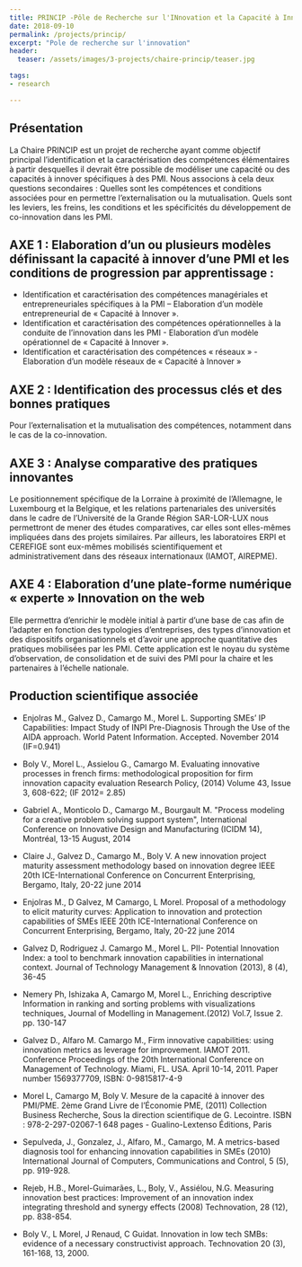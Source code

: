 ```yaml
---
title: PRINCIP -Pôle de Recherche sur l'INnovation et la Capacité à Innover des Pmi
date: 2018-09-10
permalink: /projects/princip/
excerpt: "Pole de recherche sur l'innovation"
header:
  teaser: /assets/images/3-projects/chaire-princip/teaser.jpg

tags:
- research

---
```


## Présentation

La Chaire PRINCIP est un projet de recherche ayant comme objectif principal l’identification et la caractérisation des compétences élémentaires à partir desquelles il devrait être possible de modéliser une capacité ou des capacités à innover spécifiques à des PMI.
Nous associons à cela deux questions secondaires :
Quelles sont les compétences et conditions associées pour en permettre l’externalisation ou la mutualisation.
Quels sont les leviers, les freins, les conditions et les spécificités du développement de co-innovation dans les PMI.

## AXE 1 : Elaboration d’un ou plusieurs modèles définissant la capacité à innover d’une PMI et les conditions de progression par apprentissage :

- Identification et caractérisation des compétences managériales et entrepreneuriales spécifiques à la PMI – Elaboration d’un modèle entrepreneurial de « Capacité à Innover ».
- Identification et caractérisation des compétences opérationnelles à la conduite de l’innovation dans les PMI - Elaboration d’un modèle opérationnel de « Capacité à Innover ».
- Identification et caractérisation des compétences « réseaux » - Elaboration d’un modèle réseaux de « Capacité à Innover »

## AXE 2 : Identification des processus clés et des bonnes pratiques
Pour l’externalisation et la mutualisation des compétences, notamment dans le cas de la co-innovation.

## AXE 3 : Analyse comparative des pratiques innovantes
Le positionnement spécifique de la Lorraine à proximité de l’Allemagne, le Luxembourg et la Belgique, et les relations partenariales des universités dans le cadre de l’Université de la Grande Région SAR-LOR-LUX nous permettront de mener des études comparatives, car elles sont elles-mêmes impliquées dans des projets similaires. Par ailleurs, les laboratoires ERPI et CEREFIGE sont eux-mêmes mobilisés scientifiquement et administrativement dans des réseaux internationaux (IAMOT, AIREPME).

## AXE 4 : Elaboration d’une plate-forme numérique « experte » Innovation on the web

Elle permettra d’enrichir le modèle initial à partir d’une base de cas afin de l’adapter en fonction des typologies d’entreprises, des types d’innovation et des dispositifs organisationnels et d’avoir une approche quantitative des pratiques mobilisées par les PMI. Cette application est le noyau du système d’observation, de consolidation et de suivi des PMI pour la chaire et les partenaires à l’échelle nationale.



## Production scientifique associée


- Enjolras M., Galvez D., Camargo M., Morel L. Supporting SMEs’ IP Capabilities: Impact Study of INPI Pre-Diagnosis Through the Use of the AIDA approach. World Patent Information. Accepted. November 2014 (IF=0.941)

- Boly V., Morel L., Assielou G., Camargo M. Evaluating innovative processes in french firms: methodological proposition for firm innovation capacity evaluation Research Policy, (2014) Volume 43, Issue 3, 608-622; (IF 2012= 2.85)

- Gabriel A., Monticolo D., Camargo M., Bourgault M. "Process modeling for a creative problem solving support system", International Conference on Innovative Design and Manufacturing (ICIDM 14), Montréal, 13-15 August, 2014

- Claire J., Galvez D., Camargo M., Boly V. A new innovation project maturity assessment methodology based on innovation degree IEEE 20th ICE-International Conference on Concurrent Enterprising, Bergamo, Italy, 20-22 june 2014

- Enjolras M., D Galvez, M Camargo, L Morel. Proposal of a methodology to elicit maturity curves: Application to innovation and protection capabilities of SMEs
IEEE 20th ICE-International Conference on Concurrent Enterprising, Bergamo, Italy, 20-22 june 2014

- Galvez D, Rodriguez J. Camargo M., Morel L. PII- Potential Innovation Index: a tool to benchmark innovation capabilities in international context. Journal of Technology Management & Innovation (2013), 8 (4), 36-45

- Nemery Ph, Ishizaka A, Camargo M, Morel L., Enriching descriptive Information in ranking and sorting problems with visualizations techniques, Journal of Modelling in Management.(2012) Vol.7, Issue 2. pp. 130-147

- Galvez D., Alfaro M. Camargo M., Firm innovative capabilities: using innovation metrics as leverage for improvement. IAMOT 2011. Conference Proceedings of the 20th International Conference on Management of Technology. Miami, FL. USA. April 10-14, 2011. Paper number 1569377709, ISBN: 0-9815817-4-9

- Morel L, Camargo M, Boly V. Mesure de la capacité à innover des PMI/PME. 2ème Grand Livre de l’Économie PME, (2011) Collection Business Recherche, Sous la direction scientifique de G. Lecointre. ISBN : 978-2-297-02067-1 648 pages - Gualino-Lextenso Éditions, Paris

- Sepulveda, J., Gonzalez, J., Alfaro, M., Camargo, M. A metrics-based diagnosis tool for enhancing innovation capabilities in SMEs (2010) International Journal of Computers, Communications and Control, 5 (5), pp. 919-928.

- Rejeb, H.B., Morel-Guimarães, L., Boly, V., Assiélou, N.G. Measuring innovation best practices: Improvement of an innovation index integrating threshold and synergy effects (2008) Technovation, 28 (12), pp. 838-854.

- Boly V., L Morel, J Renaud, C Guidat. Innovation in low tech SMBs: evidence of a necessary constructivist approach. Technovation 20 (3), 161-168, 13, 2000.